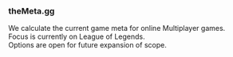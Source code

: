 <h3>theMeta.gg</h3>

We calculate the current game meta for online Multiplayer games.<br/>
Focus is currently on League of Legends.  <br/>
Options are open for future expansion of scope.<br/>
